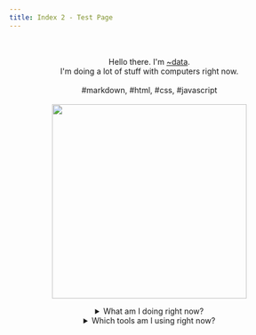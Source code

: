 ```yaml
---
title: Index 2 - Test Page
---
```

<p align="center" style="font-family: var(--nc-font-mono);">
    <br>
    <br>
    Hello there. I'm <a href="https://data.tilde.team/">~data</a>.
    <br>
    I'm doing a lot of stuff with computers right now.
    <br><br>
    #markdown, #html, #css, #javascript
    <br>
    <br>
    <img src="https://media.giphy.com/media/3o7WIHsSrmSmbfdwIM/giphy.gif" width="350" />
</p>

<details>
    <summary style="text-align:center;">
        What am I doing right now?
    </summary>
    <h2>/now</h2>
    <p><em>Last updated on July 02, 2022.</em></p>
    <blockquote>
        <p>This page is inspired by <a href="https://nownownow.com/about">Derek Sivers</a>. In it, you can stay
            up-to-date with exactly what I&#39;m up to at this point in my life.</p>
        <p>
            <hr>
        </p>
    </blockquote>
    <!-- <h2>What I&#39;m doing right now</h2> -->
    <h3>As of July 2022, I am:</h3>
    <ul>
        <li>...learning and experimenting in the <a href="https://tildeverse.org">tildeverse</a>. </li>
        <li>...blogging on <a href="https://mataroa.blog/">mataroa</a>. </li>
        <li>...learning git and implementing Github Pages. </li>
        <li>...getting organized with some new tools. </li>
        <li>...learning about the <a href="https://github.com/godotengine/godot">Godot</a> game engine.</li>
    </ul>
</details>

<details>
    <summary style="text-align:center;">
        Which tools am I using right now?
    </summary>
    <h2>/uses</h2>
    <p><em>Last updated on July 02, 2022.</em></p>
    <blockquote>
        <p>This page is inspired by <a href="https://uses.tech/">/uses</a> pages. These are the devices, applications
            and tools, which I use daily, that make my life easier.</p>
        <p>
            <hr>
        </p>
    </blockquote>
    <!-- <h2>Tools, apps and devices I use</h2> -->
    <h3>Hardware</h3>
    <ul>
        <li>Desktop computer: Windows 10 / Debian</li>
        <li>Lenovo ThinkPad T430s: Manjaro</li>
        <li>Steam Deck: <em>on the way.</em></li>
    </ul>
    <h3>Software</h3>
    <h4>Daily Driver</h4>
    <ul>
        <li><a href="https://obsidian.md/">Obsidian.md</a></li>
        <li><a href="https://logseq.com/">Logseq</a></li>
        <li><a href="https://todoist.com/">Todoist</a></li>
        <li><a href="https://raindrop.io/">Raindrop.io</a></li>
        <li><a href="https://github.com/microsoft/vscode">Visual Studio Code</a></li>
    </ul>
    <h4>Sidekicks</h4>
    <ul>
        <li><a href="https://nextcloud.com/">Nextcloud</a></li>
        <li><a href="https://web.hypothes.is/">Hypothes.is</a></li>
        <li><a href="https://nextdns.io/">NextDNS</a></li>
        <li><a href="https://mailfence.com/">Mailfence</a></li>
    </ul>
    <h4>Other Apps</h4>
    <ul>
        <li><a href="https://www.bemyeyes.com/">Be My Eyes</a></li>
        <li><a href="https://getaegis.app/">Aegis Authenticator</a></li>
        <li><a href="https://k9mail.app/">K-9 Mail</a></li>
        <li><a href="https://espanso.org/">Espanso</a></li>
        <li><a href="https://bitwarden.com/">Bitwarden</a></li>
        <li><a href="https://notepad-plus-plus.org/">Notepad++</a></li>
        <li><a href="https://obsproject.com/">OBS Studio</a></li>
        <li><a href="https://syncthing.net/downloads/">Syncthing</a></li>
        <li><a href="https://www.videolan.org/vlc/">VLC</a></li>
        <li><a href="https://github.com/Flow-Launcher/Flow.Launcher">Flow.Launcher</a></li>
        <li><a href="https://www.voidtools.com/support/everything/">Everything</a></li>
    </ul>
</details>